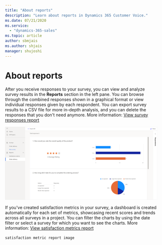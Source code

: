 ```yaml
---
title: "About reports"
description: "Learn about reports in Dynamics 365 Customer Voice."
ms.date: 07/21/2020
ms.service:
  - "dynamics-365-sales"
ms.topic: article
author: sbmjais
ms.author: shjais
manager: shujoshi
---
```


# About reports

After you receive responses to your survey, you can view and analyze survey results in the **Reports** section in the left pane. You can browse through the combined responses shown<!--Suggested.--> in a graphical format or view individual responses given by each respondent. You can export survey results to a CSV file for more in-depth analysis, and you can delete the responses that you don't need<!--Suggested. If you don't like adding "you can," there shouldn't be a comma.--> anymore. More information: [View survey responses report](survey-report.md)

![Survey reports](media/survey-report.png "Survey reports")

If you've created satisfaction metrics in your survey, a dashboard is created automatically for each set of metrics, showcasing recent scores and trends across all surveys in a project. You can filter the charts by using the date filter or select a survey for which you want to see the charts. More information: [View satisfaction metrics report](satisfaction-metrics-report.md)

`satisfaction metric report image`

